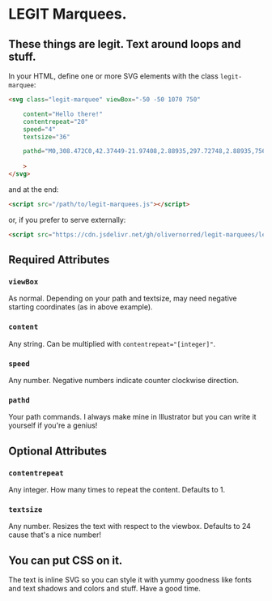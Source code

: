 # LEGIT Marquees.
## These things are legit. Text around loops and stuff.

In your HTML, define one or more SVG elements with the class `legit-marquee`:

```html
<svg class="legit-marquee" viewBox="-50 -50 1070 750"

	content="Hello there!"
	contentrepeat="20"
	speed="4"
	textsize="36"

	pathd="M0,308.472C0,42.37449-21.97408,2.88935,297.72748,2.88935,756.65714,2.88935,1000-47.62774,1000,273.8001c0,281.209,14.092,325.62847-315,325.62847C12.2623,599.42857,0,652.97177,0,308.472Z"
	
	>
</svg>
```

and at the end: 
```html
<script src="/path/to/legit-marquees.js"></script>
```

or, if you prefer to serve externally:

```html
<script src="https://cdn.jsdelivr.net/gh/olivernorred/legit-marquees/legit-marquees.js"></script>
```

## Required Attributes

### `viewBox`

As normal. Depending on your path and textsize, may need negative starting coordinates (as in above example).

### `content`

Any string. Can be multiplied with `contentrepeat="[integer]"`.

### `speed`

Any number. Negative numbers indicate counter clockwise direction.

### `pathd`

Your path commands. I always make mine in Illustrator but you can write it yourself if you're a genius!


## Optional Attributes

### `contentrepeat`

Any integer. How many times to repeat the content. Defaults to 1.

### `textsize`

Any number. Resizes the text with respect to the viewbox. Defaults to 24 cause that's a nice number!


## You can put CSS on it.

The text is inline SVG so you can style it with yummy goodness like fonts and text shadows and colors and stuff. Have a good time.